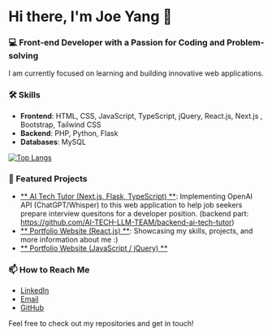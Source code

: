 # Hi there, I'm Joe Yang 👋

### 💻 Front-end Developer with a Passion for Coding and Problem-solving

I am currently focused on learning and building innovative web applications. 

### 🛠️ Skills
- **Frontend**: HTML, CSS, JavaScript, TypeScript, jQuery, React.js, Next.js , Bootstrap, Tailwind CSS
- **Backend**: PHP, Python, Flask
- **Databases**: MySQL

[![Top Langs](https://github-readme-stats.vercel.app/api/top-langs/?username=EchoOuO&layout=compact&theme=slateorange)](https://github.com/anuraghazra/github-readme-stats)

### 🌟 Featured Projects
- [** AI Tech Tutor (Next.js, Flask, TypeScript) **](https://github.com/AI-TECH-LLM-TEAM/ai-tech-tutor): Implementing OpenAI API (ChatGPT/Whisper) to this web application to help job seekers prepare interview quesitons for a developer position. (backend part: https://github.com/AI-TECH-LLM-TEAM/backend-ai-tech-tutor)
- [** Portfolio Website (React.js) **](https://github.com/EchoOuO/joe-react-portfolio): Showcasing my skills, projects, and more information about me :)
- [** Portfolio Website (JavaScript / jQuery) **](https://github.com/EchoOuO/Personal-Portfolio-Website)

### 📫 How to Reach Me
- [LinkedIn](https://www.linkedin.com/in/tzuhungyang/)
- [Email](thyang.joe@gmail.com)
- [GitHub](https://github.com/EchoOuO)

Feel free to check out my repositories and get in touch!



